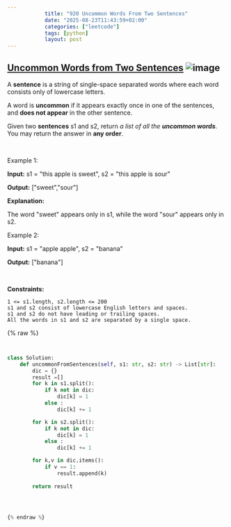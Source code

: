 ```yaml
---
            title: "920 Uncommon Words From Two Sentences"
            date: "2025-08-23T11:43:59+02:00"
            categories: ["leetcode"]
            tags: [python]
            layout: post
---
```

            
## [Uncommon Words from Two Sentences](https://leetcode.com/problems/uncommon-words-from-two-sentences) ![image](https://img.shields.io/badge/Difficulty-Easy-brightgreen)

A **sentence** is a string of single-space separated words where each word consists only of lowercase letters.

A word is **uncommon** if it appears exactly once in one of the sentences, and **does not appear** in the other sentence.

Given two **sentences** s1 and s2, return *a list of all the **uncommon words***. You may return the answer in **any order**.

 

Example 1:

**Input:** s1 = "this apple is sweet", s2 = "this apple is sour"

**Output:** ["sweet","sour"]

**Explanation:**

The word "sweet" appears only in s1, while the word "sour" appears only in s2.

Example 2:

**Input:** s1 = "apple apple", s2 = "banana"

**Output:** ["banana"]

 

**Constraints:**

	1 <= s1.length, s2.length <= 200
	s1 and s2 consist of lowercase English letters and spaces.
	s1 and s2 do not have leading or trailing spaces.
	All the words in s1 and s2 are separated by a single space.

{% raw %}


```python


class Solution:
    def uncommonFromSentences(self, s1: str, s2: str) -> List[str]:
        dic = {}
        result =[]
        for k in s1.split():
            if k not in dic:
                dic[k] = 1
            else :
                dic[k] += 1

        for k in s2.split():
            if k not in dic:
                dic[k] = 1
            else :
                dic[k] += 1

        for k,v in dic.items():
            if v == 1:
                result.append(k)
        
        return result




{% endraw %}
```
